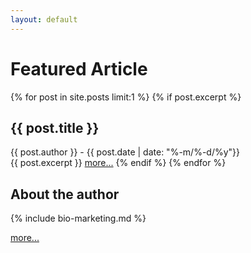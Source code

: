 ```yaml
---
layout: default
---
```



<h1>Featured Article</h1>
<article id="featured-post">
  {% for post in site.posts limit:1 %}
    {% if post.excerpt %}
      <h2>{{ post.title }}</h2>
      <summary class="byline">
        {{ post.author }} - 
        {{ post.date | date: "%-m/%-d/%y"}}
      </summary>
      {{ post.excerpt }}
      <a class="button reversed readmore" href="{{ post.url }}/#read-more">more...</a>
    {% endif %}
  {% endfor %}
</article>

<h2>About the author</h2>

{% include bio-marketing.md %}

<a class=" button reversed readmore" href="about.html">more...</a>